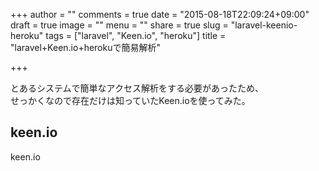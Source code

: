 +++
author = ""
comments = true
date = "2015-08-18T22:09:24+09:00"
draft = true
image = ""
menu = ""
share = true
slug = "laravel-keenio-heroku"
tags = ["laravel", "Keen.io", "heroku"]
title = "laravel+Keen.io+herokuで簡易解析"

+++

とあるシステムで簡単なアクセス解析をする必要があったため、  
せっかくなので存在だけは知っていたKeen.ioを使ってみた。

## keen.io

keen.io
